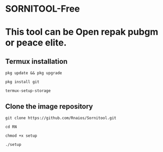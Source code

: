 # SORNITOOL-Free
# This tool can be Open repak pubgm or peace elite.

## Termux installation
```
pkg update && pkg upgrade 
```
```
pkg install git
```
```
termux-setup-storage
```
## Clone the image repository
```
git clone https://github.com/Rnaios/Sornitool.git
```
```
cd RN
```
```
chmod +x setup
```
```
./setup
```
